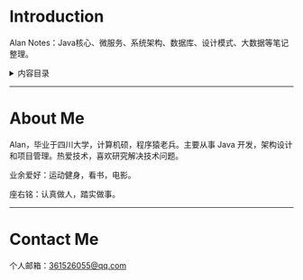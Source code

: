 # Introduction

Alan Notes：Java核心、微服务、系统架构、数据库、设计模式、大数据等笔记整理。

<details> <summary>内容目录</summary> 
<font size=3>Java核心</font>
- <font size=3>**Java核心**</font>



  - 集合

    - [ArrayList/Vector](collections/ArrayList.md)

    - [LinkedList](collections/LinkedList.md)

    - [HashMap](collections/HashMap.md)

    - [HashSet](collections/HashSet.md)

    - [LinkedHashMap](collections/LinkedHashMap.md)

      

  - 并发

    - [Java多线程使用](concurrency/Java多线程使用.md)

    - [多线程的三大核心](thread/Threadcore.md)

    - [线程池的使用](concurrency/线程池的使用.md)

    - [Callable和Future配合](concurrency/Callable和Future配合.md)

    - [Java锁的分类和使用](concurrency/Java锁的分类和使用.md)

    - [volatile关键字](concurrency/volatile关键字.md)

    - [Atomic原子类](concurrency/Atomic原子类.md)

    - [CompareAndSet](concurrency/CompareAndSet.md)

    - [synchronized关键字原理](concurrency/synchronized关键字原理.md)

    - [ThreadLocal本地局部变量](concurrency/ThreadLocal本地局部变量.md)

    - [ReentrantLock实现原理 ](concurrency/ReentrantLock实现原理.md)

      

  - JVM

    - [JVM运行时内存结构](jvm/JVM运行时内存结构.md)

    - [JVM垃圾回收机制](jvm/JVM垃圾回收机制.md)

    - [JVM常见垃圾回收器](jvm/JVM常见垃圾回收器.md)

    - [JVM类加载机制](jvm/JVM类加载机制.md)

    - [JVM类加载器和双亲委派机制](jvm/JVM类加载器和双亲委派机制.md)

    - [JVM调优总结](jvm/JVM调优总结.md)

    - [对象引用关系](jvm/对象引用关系总结.md)

    - [生产环境系统运行缓慢问题排查](jvm/生产环境系统运行缓慢问题排查.md)

    - [生产环境CPU 100%解决思路](jvm/生产环境CPU100解决思路.md)

    - [Thread Dump日志分析案例](jvm/ThreadDump日志分析案例.md)

      

  - 其他

    - [反射机制](java_others/反射机制.md)
    - [动态代理](java_others/动态代理.md)
    - [JDK动态代理原理分析](java_others/JDK动态代理原理分析.md)
    - [过滤器和拦截器](java_others/过滤器和拦截器.md)
    - [自定义注解](java_others/自定义注解.md)
    - [Java回调机制](java_others/Java回调机制.md)
    - [深拷贝与浅拷贝](java_others/深拷贝与浅拷贝.md)
    - [Java泛型](java_others/Java泛型.md)

  

- <font size=3>**分布式/微服务**</font>

  

  - SpringBoot/Spring Cloud

    - [SpringCloud系列之Eureka](springcloud/SpringCloud系列之Eureka.md)

    - [SpringCloud系列之Zuul](springcloud/SpringCloud系列之zuul.md)

    - [SpringCloud系列之Feign](springcloud/SpringCloud系列之Feign.md)

    - [SpringCloud系列之Ribbon](springcloud/SpringCloud系列之Ribbon.md)

    - [SpringCloud系列之Hystrix](springcloud/SpringCloud系列之Hystrix.md)

    - [SpringCloud系列之Actuator](springcloud/SpringCloud系列之Actuator.md)

    - [SpringCloud系列之Admin](springcloud/SpringCloud系列之Admin.md)

    - [SpringCloud系列之Sleuth和Zipkin](springcloud/SpringCloud系列之Sleuth和Zipkin.md)

    - [SpringBoot集成Netty](springboot/SpringBoot集成Netty.md)

    - [SpringBoot配置Slf4j和Logback](springboot/SpringBoot配置Slf4j和Logback.md)

      

  - 缓存/MQ/负载均衡

    - [SpringBoot整合Redis及常用工具类](cache/SpringBoot整合Redis及常用工具类.md)

    - [缓存雪崩、穿透、击穿解决方案](cache/缓存雪崩穿透击穿解决方案.md)

    - [Redis持久化方案RDB和AOF](cache/Redis持久化方案RDB和AOF.md)

    - [Redis+Token机制实现接口幂等性](cache/Redis实现接口幂等性方案.md)

    - [RabbitMQ原理和使用方法总结](mq/RabbitMQ原理和使用方法总结.md)

    - [RabbitMQ消息确认机制](mq/RabbitMQ消息确认机制.md)

    - [RabbitMQ可靠消息投递](mq/RabbitMQ可靠消息投递.md)

    - [Netty的高性能NIO模型](netty/Netty的高性能NIO模型.md)

    - [Netty零拷贝Zero-Copy机制](netty/Netty零拷贝Zero-copy机制.md)

    - [Netty检查连接断开的几种方法](netty/Netty检查连接断开的几种方法.md)

    - [Nginx反向代理集群部署](nginx/Nginx反向代理集群部署.md)

      

  - 分布式组件

    - [基于Redis的分布式限流](distributed_component/基于Redis的分布式限流.md)

    - [基于Redis的分布式锁](distributed_component/基于Redis的分布式锁.md)

    - [分布式缓存设计](distributed_component/分布式缓存设计.md)

    - [分布式 ID 生成器](distributed_component/分布式ID生成器.md)

    

- **数据库**

  

  - Mysql

    - [一次慢查询sql导致的故障排查](mysql/一次慢查询sql导致的故障排查.md)

    - [mysql和redis的数据一致性问题](mysql/mysql和redis的数据一致性问题.md)

    

- **DevOps**

  

  - Docker

    - [安装docker和docker compose](docker/安装docker和dockercompose.md)
    - [docker部署redis](docker/docker部署redis.md)
    - [docker部署rabbitmq和rabbitmq集群](docker/docker部署rabbitmq和rabbitmq集群.md)
    - [docker部署nginx配置SSL证书实现https](docker/docker部署nginx配置SSL证书实现https.md)
    - [docker部署elk日志采集系统（tcp方式）](docker/docker部署elk日志采集系统（tcp方式）.md)
    - [docker部署elk日志采集系统（kafka方式）](docker/docker部署elk日志采集系统（kafka方式）.md)
    - [docker部署nexus私有仓库](docker/docker部署nexus私有仓库.md)
    - [Idea使用docker插件部署服务到远程服务器](docker/Idea使用docker插件部署服务到远程服务器.md)

</details>

------

# About Me

Alan，毕业于四川大学，计算机硕，程序猿老兵。主要从事 Java 开发，架构设计和项目管理。热爱技术，喜欢研究解决技术问题。

业余爱好：运动健身，看书，电影。

座右铭：认真做人，踏实做事。

------


# Contact Me

个人邮箱：361526055@qq.com

